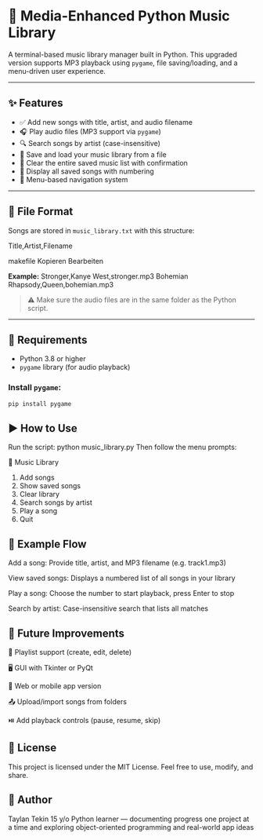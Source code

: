 # 🎵 Media-Enhanced Python Music Library

A terminal-based music library manager built in Python. This upgraded version supports MP3 playback using `pygame`, file saving/loading, and a menu-driven user experience.

---

## ✨ Features

- ✅ Add new songs with title, artist, and audio filename  
- 🎧 Play audio files (MP3 support via `pygame`)  
- 🔍 Search songs by artist (case-insensitive)  
- 💾 Save and load your music library from a file  
- 🧹 Clear the entire saved music list with confirmation  
- 📃 Display all saved songs with numbering  
- 🧭 Menu-based navigation system  

---

## 📁 File Format

Songs are stored in `music_library.txt` with this structure:

Title,Artist,Filename

makefile
Kopieren
Bearbeiten

**Example:**
Stronger,Kanye West,stronger.mp3
Bohemian Rhapsody,Queen,bohemian.mp3

> ⚠️ Make sure the audio files are in the same folder as the Python script.

---

## 🔧 Requirements

- Python 3.8 or higher  
- `pygame` library (for audio playback)

### Install `pygame`:

```bash
pip install pygame
```
## ▶️ How to Use
Run the script:
python music_library.py
Then follow the menu prompts:

🎵 Music Library
1. Add songs
2. Show saved songs
3. Clear library
4. Search songs by artist
5. Play a song
6. Quit
## 📌 Example Flow
Add a song:
Provide title, artist, and MP3 filename (e.g. track1.mp3)

View saved songs:
Displays a numbered list of all songs in your library

Play a song:
Choose the number to start playback, press Enter to stop

Search by artist:
Case-insensitive search that lists all matches

## 🧠 Future Improvements
🎵 Playlist support (create, edit, delete)

🖥️ GUI with Tkinter or PyQt

📱 Web or mobile app version

📤 Upload/import songs from folders

⏯️ Add playback controls (pause, resume, skip)

## 📜 License
This project is licensed under the MIT License.
Feel free to use, modify, and share.

## 👤 Author
Taylan Tekin
15 y/o Python learner — documenting progress one project at a time and exploring object-oriented programming and real-world app ideas
